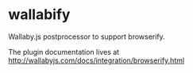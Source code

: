 # wallabify

Wallaby.js postprocessor to support browserify.

The plugin documentation lives at http://wallabyjs.com/docs/integration/browserify.html
